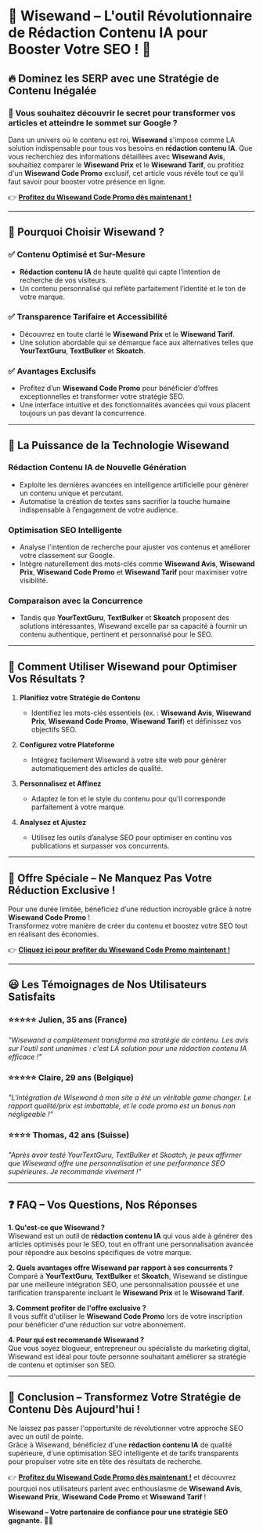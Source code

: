 # 🚀 **Wisewand – L'outil Révolutionnaire de Rédaction Contenu IA pour Booster Votre SEO !** 🌟

## 🔥 Dominez les SERP avec une Stratégie de Contenu Inégalée

### 🤔 Vous souhaitez découvrir le secret pour transformer vos articles et atteindre le sommet sur Google ?

Dans un univers où le contenu est roi, **Wisewand** s'impose comme LA solution indispensable pour tous vos besoins en **rédaction contenu IA**. Que vous recherchiez des informations détaillées avec **Wisewand Avis**, souhaitiez comparer le **Wisewand Prix** et le **Wisewand Tarif**, ou profitiez d'un **Wisewand Code Promo** exclusif, cet article vous révèle tout ce qu'il faut savoir pour booster votre présence en ligne.

👉 [**Profitez du Wisewand Code Promo dès maintenant !**](https://redaction-ia.fenvira.com/)

---

## 🌟 **Pourquoi Choisir Wisewand ?**

### ✅ **Contenu Optimisé et Sur-Mesure**
- **Rédaction contenu IA** de haute qualité qui capte l’intention de recherche de vos visiteurs.
- Un contenu personnalisé qui reflète parfaitement l’identité et le ton de votre marque.

### ✅ **Transparence Tarifaire et Accessibilité**
- Découvrez en toute clarté le **Wisewand Prix** et le **Wisewand Tarif**.
- Une solution abordable qui se démarque face aux alternatives telles que **YourTextGuru**, **TextBulker** et **Skoatch**.

### ✅ **Avantages Exclusifs**
- Profitez d’un **Wisewand Code Promo** pour bénéficier d’offres exceptionnelles et transformer votre stratégie SEO.
- Une interface intuitive et des fonctionnalités avancées qui vous placent toujours un pas devant la concurrence.

---

## 🚀 **La Puissance de la Technologie Wisewand**

### **Rédaction Contenu IA de Nouvelle Génération**
- Exploite les dernières avancées en intelligence artificielle pour générer un contenu unique et percutant.
- Automatise la création de textes sans sacrifier la touche humaine indispensable à l’engagement de votre audience.

### **Optimisation SEO Intelligente**
- Analyse l'intention de recherche pour ajuster vos contenus et améliorer votre classement sur Google.
- Intègre naturellement des mots-clés comme **Wisewand Avis**, **Wisewand Prix**, **Wisewand Code Promo** et **Wisewand Tarif** pour maximiser votre visibilité.

### **Comparaison avec la Concurrence**
- Tandis que **YourTextGuru**, **TextBulker** et **Skoatch** proposent des solutions intéressantes, Wisewand excelle par sa capacité à fournir un contenu authentique, pertinent et personnalisé pour le SEO.

---

## 🎯 **Comment Utiliser Wisewand pour Optimiser Vos Résultats ?**

1. **Planifiez votre Stratégie de Contenu**  
   - Identifiez les mots-clés essentiels (ex. : **Wisewand Avis**, **Wisewand Prix**, **Wisewand Code Promo**, **Wisewand Tarif**) et définissez vos objectifs SEO.

2. **Configurez votre Plateforme**  
   - Intégrez facilement Wisewand à votre site web pour générer automatiquement des articles de qualité.

3. **Personnalisez et Affinez**  
   - Adaptez le ton et le style du contenu pour qu'il corresponde parfaitement à votre marque.

4. **Analysez et Ajustez**  
   - Utilisez les outils d’analyse SEO pour optimiser en continu vos publications et surpasser vos concurrents.

---

## 💸 **Offre Spéciale – Ne Manquez Pas Votre Réduction Exclusive !**

Pour une durée limitée, bénéficiez d’une réduction incroyable grâce à notre **Wisewand Code Promo** !  
Transformez votre manière de créer du contenu et boostez votre SEO tout en réalisant des économies.

👉 [**Cliquez ici pour profiter du Wisewand Code Promo maintenant !**](https://redaction-ia.fenvira.com/)

---

## 😃 **Les Témoignages de Nos Utilisateurs Satisfaits**

### ⭐⭐⭐⭐⭐ **Julien, 35 ans (France)**
*"Wisewand a complètement transformé ma stratégie de contenu. Les avis sur l'outil sont unanimes : c'est LA solution pour une rédaction contenu IA efficace !"*

### ⭐⭐⭐⭐⭐ **Claire, 29 ans (Belgique)**
*"L'intégration de Wisewand à mon site a été un véritable game changer. Le rapport qualité/prix est imbattable, et le code promo est un bonus non négligeable !"*

### ⭐⭐⭐⭐ **Thomas, 42 ans (Suisse)**
*"Après avoir testé YourTextGuru, TextBulker et Skoatch, je peux affirmer que Wisewand offre une personnalisation et une performance SEO supérieures. Je recommande vivement !"*

---

## ❓ **FAQ – Vos Questions, Nos Réponses**

**1. Qu'est-ce que Wisewand ?**  
Wisewand est un outil de **rédaction contenu IA** qui vous aide à générer des articles optimisés pour le SEO, tout en offrant une personnalisation avancée pour répondre aux besoins spécifiques de votre marque.

**2. Quels avantages offre Wisewand par rapport à ses concurrents ?**  
Comparé à **YourTextGuru**, **TextBulker** et **Skoatch**, Wisewand se distingue par une meilleure intégration SEO, une personnalisation poussée et une tarification transparente incluant le **Wisewand Prix** et le **Wisewand Tarif**.

**3. Comment profiter de l'offre exclusive ?**  
Il vous suffit d'utiliser le **Wisewand Code Promo** lors de votre inscription pour bénéficier d'une réduction sur votre abonnement.

**4. Pour qui est recommandé Wisewand ?**  
Que vous soyez blogueur, entrepreneur ou spécialiste du marketing digital, Wisewand est idéal pour toute personne souhaitant améliorer sa stratégie de contenu et optimiser son SEO.

---

## 🌟 **Conclusion – Transformez Votre Stratégie de Contenu Dès Aujourd'hui !**

Ne laissez pas passer l'opportunité de révolutionner votre approche SEO avec un outil de pointe.  
Grâce à Wisewand, bénéficiez d'une **rédaction contenu IA** de qualité supérieure, d'une optimisation SEO intelligente et de tarifs transparents pour propulser votre site en tête des résultats de recherche.

👉 [**Profitez du Wisewand Code Promo dès maintenant !**](https://redaction-ia.fenvira.com/) et découvrez pourquoi nos utilisateurs parlent avec enthousiasme de **Wisewand Avis**, **Wisewand Prix**, **Wisewand Code Promo** et **Wisewand Tarif** !

**Wisewand – Votre partenaire de confiance pour une stratégie SEO gagnante.** 🚀✨
